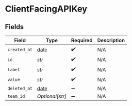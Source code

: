 # ClientFacingAPIKey


## Fields

| Field                                                                | Type                                                                 | Required                                                             | Description                                                          |
| -------------------------------------------------------------------- | -------------------------------------------------------------------- | -------------------------------------------------------------------- | -------------------------------------------------------------------- |
| `created_at`                                                         | [date](https://docs.python.org/3/library/datetime.html#date-objects) | :heavy_check_mark:                                                   | N/A                                                                  |
| `id`                                                                 | *str*                                                                | :heavy_check_mark:                                                   | N/A                                                                  |
| `label`                                                              | *str*                                                                | :heavy_check_mark:                                                   | N/A                                                                  |
| `value`                                                              | *str*                                                                | :heavy_check_mark:                                                   | N/A                                                                  |
| `deleted_at`                                                         | [date](https://docs.python.org/3/library/datetime.html#date-objects) | :heavy_minus_sign:                                                   | N/A                                                                  |
| `team_id`                                                            | *Optional[str]*                                                      | :heavy_minus_sign:                                                   | N/A                                                                  |